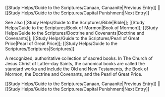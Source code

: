 [[Study Helps/Guide to the Scriptures/Canaan, Canaanite|Previous Entry]]  ||  [[Study Helps/Guide to the Scriptures/Capital Punishment|Next Entry]]

 See also [[Study Helps/Guide to the Scriptures/Bible|Bible]]; [[Study Helps/Guide to the Scriptures/Book of Mormon|Book of Mormon]]; [[Study Helps/Guide to the Scriptures/Doctrine and Covenants|Doctrine and Covenants]]; [[Study Helps/Guide to the Scriptures/Pearl of Great Price|Pearl of Great Price]]; [[Study Helps/Guide to the Scriptures/Scriptures|Scriptures]]

 A recognized, authoritative collection of sacred books. In The Church of Jesus Christ of Latter-day Saints, the canonical books are called the standard works and include the Old and New Testaments, the Book of Mormon, the Doctrine and Covenants, and the Pearl of Great Price.

[[Study Helps/Guide to the Scriptures/Canaan, Canaanite|Previous Entry]]  ||  [[Study Helps/Guide to the Scriptures/Capital Punishment|Next Entry]]